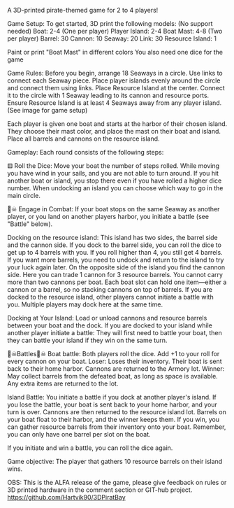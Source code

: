 A 3D-printed pirate-themed game for 2 to 4 players!

Game Setup: To get started, 3D print the following models: (No support needed)
Boat: 2-4 (One per player)
Player Island: 2-4
Boat Mast: 4-8 (Two per player)
Barrel: 30
Cannon: 10
Seaway: 20
Link: 30
Resource Island: 1
 
Paint or print "Boat Mast" in different colors
You also need one dice for the game

Game Rules:
Before you begin, arrange 18 Seaways in a circle. Use links to connect each Seaway piece. Place player islands evenly around the circle and connect them using links. Place Resource Island at the center. Connect it to the circle with 1 Seaway leading to its cannon and resource ports. Ensure Resource Island is at least 4 Seaways away from any player island.
(See image for game setup)

Each player is given one boat and starts at the harbor of their chosen island. They choose their mast color, and place the mast on their boat and island. Place all barrels and cannons on the resource island.

Gameplay: Each round consists of the following steps:

⚅ Roll the Dice: Move your boat the number of steps rolled. While moving you have wind in your sails, and you are not able to turn around. If you hit another boat or island, you stop there even if you have rolled a higher dice number. When undocking an island you can choose which way to go in the main circle.

🏴☠ Engage in Combat: If your boat stops on the same Seaway as another player, or you land on another players harbor, you initiate a battle (see "Battle" below).

Docking on the resource island: This island has two sides, the barrel side and the cannon side. If you dock to the barrel side, you can roll the dice to get up to 4 barrels with you. If you roll higher than 4, you still get 4 barrels. If you want more barrels, you need to undock and return to the island to try your luck again later. On the opposite side of the island you find the cannon side.
Here you can trade 1 cannon for 3 resource barrels. You cannot carry more than two cannons per boat. 
Each boat slot can hold one item—either a cannon or a barrel, so no stacking cannons on top of barrels.
If you are docked to the resource island, other players cannot initiate a battle with you. Multiple players may dock here at the same time.

Docking at Your Island: Load or unload cannons and resource barrels between your boat and the dock. If you are docked to your island while another player initiate a battle: They will first need to battle your boat, then they can battle your island if they win on the same turn.

🏴☠Battles🏴☠
Boat battle: Both players roll the dice. Add +1 to your roll for every cannon on your boat. Loser: Loses their inventory. Their boat is sent back to their home harbor. Cannons are returned to the Armory lot.
Winner: May collect barrels from the defeated boat, as long as space is available. Any extra items are returned to the lot.

Island Battle: You initiate a battle if you dock at another player's island. If you lose the battle, your boat is sent back to your home harbor, and your turn is over. Cannons are then returned to the resource island lot. Barrels on your boat float to their harbor, and the winner keeps them. If you win, you can gather resource barrels from their inventory onto your boat. Remember, you can only have one barrel per slot on the boat.

If you initiate and win a battle, you can roll the dice again.

Game objective: The player that gathers 10 resource barrels on their island wins.

OBS: This is the ALFA release of the game, please give feedback on rules or 3D printed hardware in the comment section or GIT-hub project.
https://github.com/Hartvik90/3DPiratBay
